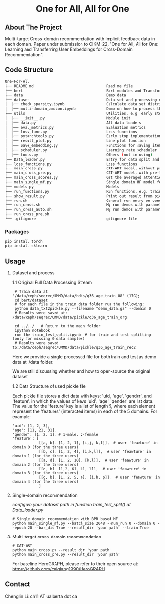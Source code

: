 <!-- PROJECT LOGO -->
<br />
<p align="center">
  <h1 align="center">One for All, All for One</h1>

<!-- ABOUT THE PROJECT -->
## About The Project
Multi-target Cross-domain recommendation with implicit feedback data in each domain. 
Paper under submission to CIKM-22, "One for All, All for One: Learning and Transferring User Embeddings for Cross-Domain Recommendation".  

## Code Structure
```bash
One-For-All   
├── README.md                                 Read me file
├── bert                                      Bert modules and Transformer layers
├── data                                      Demo data  
├── dataset                                   Data set and processing methods
│  ├── check_sparsity.ipynb                   Calculate data set distribution for the all domains.   
│  ├── multi-domain_amazon.ipynb              Demo on how to process the amazon multiple data sets for MTCDR   
├── utils                                     Utilities, e.g. early stop.
│  ├── __init__.py                            Module init 
│  ├── data.py                                All data loaders 
│  ├── eval_metrics.py                        Evaluation metrics 
│  ├── loss_func.py                           Loss functions 
│  ├── pytorchtools.py                        Early stop implementation
│  ├── result_plot.py                         Line plot function 
│  ├── Save_embedding.py                      Functions for saving item/user embedding, preference scores, etc. 
│  ├── scheduler.py                           Learning rate scheduler
│  ├── tools.py                               Others (not in using)
│── Data_loader.py                            Entry for data split and data loader creators      
├── loss_functions.py                         Loss functions
├── main_cross.py                             CAT-ART model, without pre-training of the CAT module 
├── main_cross_pre.py                         CAT-ART model, with pre-training of the CAT module
├── main_cross_scores.py                      Get the averaged attention-scores of the ART module on the test set.
├── main_single_mf.py                         Single domain MF model for recommendation
├── models.py                                 Models 
├── run_functions.py                          Run functions, e.g. train step, test step
├── show_result.py                            Print out result from pickle file
├── run.sh                                    General run entry on venus 
├── run_cross.sh                              My run demos with parameters 
├── run_cross_auto.sh                         My run demos with parameters
├── run_cross_pre.sh
└── .gitignore                                gitignore file
```

### Packages
```shell
pip install torch
pip install sklearn
```

<!-- Usage -->
## Usage
1. Dataset and process
   
   1.1 Original Full Data Processing Stream 

   ```shell
    # Train data at '/data/ceph/seqrec/UMMD/data/hdfs/q36_age_train_08' (17G);
    cd bert/dataset
    # for each file in the train data folder run the following:
    python data_txt2pickle.py --filename "demo_data.gz" --domain 0
    # Results were saved at: /data/ceph/seqrec/UMMD/data/pickle/q36_age_train_org
    
    cd ../../   # Return to the main folder 
    ipython notebook
    run the train_test_split.ipynb  # for train and test splitting (only for missing 0 data samples)
    # Results were saved to:/data/ceph/seqrec/UMMD/data/pickle/q36_age_train_rec2  
   ```
   Here we provide a single processed file for both train and test as demo data at ./data folder. 

   We are still discussing whether and how to open-source the original dataset.

   1.2 Data Structure of used pickle file
   
   Each pickle file stores a dict data with keys: 'uid', 'age', 'gender', and 'feature', in which the values of keys 'uid', 'age', 'gender' are list data. 
   The value for the 'feature' key is a list of length 5, where each element represent the 'features' (interacted items) in each of the 5 domains. 
   For example:
   ```
   'uid': [1, 2, 3],
   'age': [11, 21, 31],
   'gender': [1, 2, 1], # 1-male, 2-female
   'feature': [
               [[a, b], [1, 2, 1], [i,j, k,l]],  # user 'feawture' in domain 0 (for the three users)
               [[b, c], [1, 2, 4], [i,k,l]],  # user 'feawture' in domain 1 (for the three users)
               [[a, d], [1, 2, 10], [k,l]],  # user 'feawture' in domain 2 (for the three users)
               [[d, b], [1,2, 6], [1, l]],  # user 'feawture' in domain 3 (for the three users)
               [[g, b], [1, 2, 5, 6], [i,h, p]],  # user 'feawture' in domain 4 (for the three users)
               ]           
   ```
  

2. Single-domain recommendation
   
    *configure your dataset path in function train_test_split() at Data_loader.py* 
    ```shell
    # Single domain recommendation with BPR based MF
    python main_single_mf.py --batch_size 2048 --num_run 0 --domain 0 --epoch 20 --bar_dis True --result_dir 'your path' --train True
    ```

3. Multi-target cross-domain recommendation
    ```shell
    # CAT-ART
    python main_cross.py --result_dir 'your path'
    python main_cross_pre.py --result_dir 'your path'
    ```
    For baseline HeroGRAPH, please refer to their open source at: https://github.com/cuiqiang1990/HeroGRAPH

<!-- Contact -->
## Contact
Chenglin Li: ch11 AT ualberta dot ca

